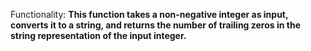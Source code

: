 Functionality: **This function takes a non-negative integer as input, converts it to a string, and returns the number of trailing zeros in the string representation of the input integer.**